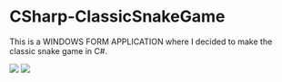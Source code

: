 # CSharp-ClassicSnakeGame
This is a WINDOWS FORM APPLICATION where I decided to make the classic snake game in C#.

<img src="https://cdn.discordapp.com/attachments/323107036990668810/1038492047956525137/image.png">
<img src="https://cdn.discordapp.com/attachments/323107036990668810/1038492192299290725/image.png">
